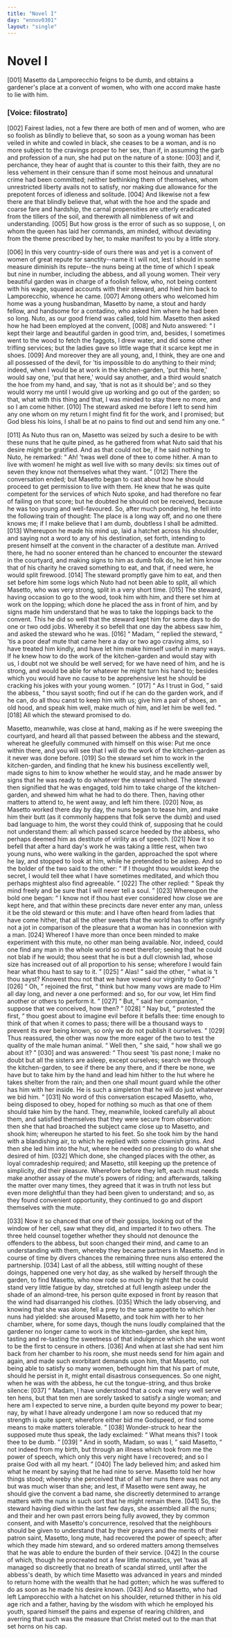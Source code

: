 ```yaml
---
title: "Novel I"
day: "ennov0301"
layout: "single"
---
```

<div id="nov0301" type="novella" who="filostrato">
 <h1>
  Novel I
 </h1>
 <argument>
  <p>
   <a name="p03010001">
    [001]
   </a>
   Masetto da Lamporecchio feigns to be dumb, and obtains
	a gardener's place at a convent of women, who with
	one accord make haste to lie with him.
  </p>
 </argument>
 <p>
  <h3>
   [Voice: filostrato]
  </h3>
 </p>
 <div3 type="commentary" who="filostrato">
  <p>
   <a name="p03010002">
    [002]
   </a>
   Fairest
   ladies, not a few there are both of men and of women,
	who are so foolish as blindly to believe that, so soon as a young
	woman has been veiled in white and cowled in black, she ceases to
	be a woman, and is no more subject to the cravings proper to her
	sex, than if, in assuming the garb and profession of a nun, she had
	put on the nature of a stone:
   <a name="p03010003">
    [003]
   </a>
   and if, perchance, they hear of aught
	that is counter to this their faith, they are no less vehement in their
	censure than if some most heinous and unnatural crime had been
	committed; neither bethinking them of themselves, whom unrestricted
	liberty avails not to satisfy, nor making due allowance for
	the prepotent forces of idleness and solitude.
   <a name="p03010004">
    [004]
   </a>
   And likewise not a
	few there are that blindly believe that, what with the hoe and the
	spade and coarse fare and hardship, the carnal propensities are utterly
	eradicated from the tillers of the soil, and therewith all nimbleness of
	wit and understanding.
   <a name="p03010005">
    [005]
   </a>
   But how gross is the error of such as so
	suppose, I, on whom the queen has laid her commands, am minded,
	without deviating from the theme prescribed by her, to make manifest
	to you by a little story.
  </p>
 </div3>
 <p>
  <a name="p03010006">
   [006]
  </a>
  In this very country-side of ours there was and yet is a convent of
 women of great repute for sanctity--name it I will not, lest I should
 in some measure diminish its repute--the nuns being at the time of
 which I speak but nine in number, including the abbess, and all
 young women. Their very beautiful garden was in charge of a
 foolish fellow, who, not being content with his wage, squared
  accounts with their steward, and hied him back to Lamporecchio,
 whence he came.
  <a name="p03010007">
   [007]
  </a>
  Among others who welcomed him home was a
 young husbandman, Masetto by name, a stout and hardy fellow, and
 handsome for a contadino, who asked him where he had been so
 long. Nuto, as our good friend was called, told him. Masetto
 then asked how he had been employed at the convent,
  <a name="p03010008">
   [008]
  </a>
  and Nuto
 answered:
  <q direct="unspecified">
   I kept their large and beautiful garden in good trim,
 and, besides, I sometimes went to the wood to fetch the faggots, I
 drew water, and did some other trifling services; but the ladies gave
 so little wage that it scarce kept me in shoes.
   <a name="p03010009">
    [009]
   </a>
   And moreover they
 are all young, and, I think, they are one and all possessed of the
 devil, for 'tis impossible to do anything to their mind; indeed, when
 I would be at work in the kitchen-garden, 'put this here,' would say
 one, 'put that here,' would say another, and a third would snatch
 the hoe from my hand, and say, 'that is not as it should be'; and
 so they would worry me until I would give up working and go out
 of the garden; so that, what with this thing and that, I was minded
 to stay there no more, and so I am come hither.
   <a name="p03010010">
    [010]
   </a>
   The steward asked
 me before I left to send him any one whom on my return I might
 find fit for the work, and I promised; but God bless his loins, I
 shall be at no pains to find out and send him any one.
  </q>
 </p>
 <p>
  <a name="p03010011">
   [011]
  </a>
  As Nuto thus ran on, Masetto was seized by such a desire to be
 with these nuns that he quite pined, as he gathered from what Nuto
 said that his desire might be gratified. And as that could not be,
 if he said nothing to Nuto, he remarked:
  <q direct="unspecified">
   Ah! 'twas well done
 of thee to come hither. A man to live with women! he might as
 well live with so many devils: six times out of seven they know not
 themselves what they want.
  </q>
  <a name="p03010012">
   [012]
  </a>
  There the conversation ended; but
 Masetto began to cast about how he should proceed to get permission
 to live with them. He knew that he was quite competent for the
 services of which Nuto spoke, and had therefore no fear of failing on
 that score; but he doubted he should not be received, because he was
 too young and well-favoured. So, after much pondering, he fell into
 the following train of thought: The place is a long way off, and no
 one there knows me; if I make believe that I am dumb, doubtless
 I shall be admitted.
  <a name="p03010013">
   [013]
  </a>
  Whereupon he made his mind up, laid a
 hatchet across his shoulder, and saying not a word to any of his
 destination, set forth, intending to present himself at the convent
  in the character of a destitute man. Arrived there, he had no
 sooner entered than he chanced to encounter the steward in the
 courtyard, and making signs to him as dumb folk do, he let him
 know that of his charity he craved something to eat, and that, if
 need were, he would split firewood.
  <a name="p03010014">
   [014]
  </a>
  The steward promptly gave
 him to eat, and then set before him some logs which Nuto had not
 been able to split, all which Masetto, who was very strong, split
 in a very short time.
  <a name="p03010015">
   [015]
  </a>
  The steward, having occasion to go to the
 wood, took him with him, and there set him at work on the lopping;
 which done he placed the ass in front of him, and by signs made him
 understand that he was to take the loppings back to the convent.
 This he did so well that the steward kept him for some days to do
 one or two odd jobs. Whereby it so befell that one day the abbess
 saw him, and asked the steward who he was.
  <a name="p03010016">
   [016]
  </a>
  <q direct="unspecified">
   Madam,
  </q>
  replied
 the steward,
  <q direct="unspecified">
   'tis a poor deaf mute that came here a day or two
 ago craving alms, so I have treated him kindly, and have let him
 make himself useful in many ways. If he knew how to do the work
 of the kitchen-garden and would stay with us, I doubt not we should
 be well served; for we have need of him, and he is strong, and would
 be able for whatever he might turn his hand to; besides which you
 would have no cause to be apprehensive lest he should be cracking
 his jokes with your young women.
  </q>
  <a name="p03010017">
   [017]
  </a>
  <q direct="unspecified">
   As I trust in God,
  </q>
  said the
 abbess,
  <q direct="unspecified">
   thou sayst sooth; find out if he can do the garden work,
 and if he can, do all thou canst to keep him with us; give him a
 pair of shoes, an old hood, and speak him well, make much of him,
 and let him be well fed.
  </q>
  <a name="p03010018">
   [018]
  </a>
  All which the steward promised to do.
 </p>
 <p>
  Masetto, meanwhile, was close at hand, making as if he were
 sweeping the courtyard, and heard all that passed between the abbess
 and the steward, whereat he gleefully communed with himself on
 this wise: Put me once within there, and you will see that I will
 do the work of the kitchen-garden as it never was done before.
  <a name="p03010019">
   [019]
  </a>
  So
 the steward set him to work in the kitchen-garden, and finding that
 he knew his business excellently well, made signs to him to know
 whether he would stay, and he made answer by signs that he was
 ready to do whatever the steward wished. The steward then signified
 that he was engaged, told him to take charge of the kitchen-garden,
 and shewed him what he had to do there. Then, having other
 matters to attend to, he went away, and left him there.
  <a name="p03010020">
   [020]
  </a>
  Now, as
  Masetto worked there day by day, the nuns began to tease him, and
 make him their butt (as it commonly happens that folk serve the
 dumb) and used bad language to him, the worst they could think of,
 supposing that he could not understand them: all which passed
 scarce heeded by the abbess, who perhaps deemed him as destitute
 of virility as of speech.
  <a name="p03010021">
   [021]
  </a>
  Now it so befell that after a hard day's
 work he was taking a little rest, when two young nuns, who were
 walking in the garden, approached the spot where he lay, and stopped
 to look at him, while he pretended to be asleep. And so the bolder
 of the two said to the other:
  <q direct="unspecified">
   If I thought thou wouldst keep the
 secret, I would tell thee what I have sometimes meditated, and which
 thou perhaps mightest also find agreeable.
  </q>
  <a name="p03010022">
   [022]
  </a>
  The other replied:
  <q direct="unspecified">
   Speak thy mind freely and be sure that I will never tell a soul.
  </q>
  <a name="p03010023">
   [023]
  </a>
  Whereupon the bold one began:
  <q direct="unspecified">
   I know not if thou hast ever
 considered how close we are kept here, and that within these precincts
 dare never enter any man, unless it be the old steward or
 this mute: and I have often heard from ladies that have come hither,
 that all the other sweets that the world has to offer signify not a jot
 in comparison of the pleasure that a woman has in connexion with
 a man.
   <a name="p03010024">
    [024]
   </a>
   Whereof I have more than once been minded to make
 experiment with this mute, no other man being available. Nor,
 indeed, could one find any man in the whole world so meet therefor;
 seeing that he could not blab if he would; thou seest that he is but
 a dull clownish lad, whose size has increased out of all proportion
 to his sense; wherefore I would fain hear what thou hast to say to
 it.
  </q>
  <a name="p03010025">
   [025]
  </a>
  <q direct="unspecified">
   Alas!
  </q>
  said the other,
  <q direct="unspecified">
   what is 't thou sayst? Knowest
 thou not that we have vowed our virginity to God?
  </q>
  <a name="p03010026">
   [026]
  </a>
  <q direct="unspecified">
   Oh,
  </q>
  rejoined the first,
  <q direct="unspecified">
   think but how many vows are made to Him
 all day long, and never a one performed: and so, for our vow, let
 Him find another or others to perform it.
  </q>
  <a name="p03010027">
   [027]
  </a>
  <q direct="unspecified">
   But,
  </q>
  said her companion,
  <q direct="unspecified">
   suppose that we conceived, how then?
  </q>
  <a name="p03010028">
   [028]
  </a>
  <q direct="unspecified">
   Nay but,
  </q>
  protested the first,
  <q direct="unspecified">
   thou goest about to imagine evil before it befalls
 thee: time enough to think of that when it comes to pass; there
 will be a thousand ways to prevent its ever being known, so only
 we do not publish it ourselves.
  </q>
  <a name="p03010029">
   [029]
  </a>
  Thus reassured, the other was now
 the more eager of the two to test the quality of the male human
 animal.
  <q direct="unspecified">
   Well then,
  </q>
  she said,
  <q direct="unspecified">
   how shall we go about it?
  </q>
  <a name="p03010030">
   [030]
  </a>
  and
 was answered:
  <q direct="unspecified">
   Thou seest 'tis past none; I make no doubt but
   all the sisters are asleep, except ourselves; search we through the
 kitchen-garden, to see if there be any there, and if there be none,
 we have but to take him by the hand and lead him hither to the
 hut where he takes shelter from the rain; and then one shall
 mount guard while the other has him with her inside. He is such
 a simpleton that he will do just whatever we bid him.
  </q>
  <a name="p03010031">
   [031]
  </a>
  No word
 of this conversation escaped Masetto, who, being disposed to obey,
 hoped for nothing so much as that one of them should take him
 by the hand. They, meanwhile, looked carefully all about them,
 and satisfied themselves that they were secure from observation:
 then she that had broached the subject came close up to Masetto,
 and shook him; whereupon he started to his feet. So she took
 him by the hand with a blandishing air, to which he replied with
 some clownish grins. And then she led him into the hut, where
 he needed no pressing to do what she desired of him.
  <a name="p03010032">
   [032]
  </a>
  Which done,
 she changed places with the other, as loyal comradeship required;
 and Masetto, still keeping up the pretence of simplicity, did their
 pleasure. Wherefore before they left, each must needs make another
 assay of the mute's powers of riding; and afterwards, talking the
 matter over many times, they agreed that it was in truth not less
 but even more delightful than they had been given to understand;
 and so, as they found convenient opportunity, they continued to go
 and disport themselves with the mute.
 </p>
 <p>
  <a name="p03010033">
   [033]
  </a>
  Now it so chanced that one of their gossips, looking out of the
 window of her cell, saw what they did, and imparted it to two
 others. The three held counsel together whether they should not
 denounce the offenders to the abbess, but soon changed their mind,
 and came to an understanding with them, whereby they became
 partners in Masetto. And in course of time by divers chances the
 remaining three nuns also entered the partnership.
  <a name="p03010034">
   [034]
  </a>
  Last of all the
 abbess, still witting nought of these doings, happened one very hot
 day, as she walked by herself through the garden, to find Masetto,
 who now rode so much by night that he could stand very little
 fatigue by day, stretched at full length asleep under the shade of
 an almond-tree, his person quite exposed in front by reason that the
 wind had disarranged his clothes.
  <a name="p03010035">
   [035]
  </a>
  Which the lady observing, and
 knowing that she was alone, fell a prey to the same appetite to
 which her nuns had yielded: she aroused Masetto, and took him
  with her to her chamber, where, for some days, though the nuns
 loudly complained that the gardener no longer came to work in the
 kitchen-garden, she kept him, tasting and re-tasting the sweetness
 of that indulgence which she was wont to be the first to censure
 in others.
  <a name="p03010036">
   [036]
  </a>
  And when at last she had sent him back from her
 chamber to his room, she must needs send for him again and again,
 and made such exorbitant demands upon him, that Masetto, not being
 able to satisfy so many women, bethought him that his part of mute,
 should he persist in it, might entail disastrous consequences. So one
 night, when he was with the abbess, he cut the tongue-string, and
 thus broke silence:
  <a name="p03010037">
   [037]
  </a>
  <q direct="unspecified">
   Madam, I have understood that a cock may
 very well serve ten hens, but that ten men are sorely tasked to satisfy
 a single woman; and here am I expected to serve nine, a burden
 quite beyond my power to bear; nay, by what I have already undergone
 I am now so reduced that my strength is quite spent; wherefore
 either bid me Godspeed, or find some means to make matters
 tolerable.
  </q>
  <a name="p03010038">
   [038]
  </a>
  Wonder-struck to hear the supposed mute thus speak, the
 lady exclaimed:
  <q direct="unspecified">
   What means this? I took thee to be dumb.
  </q>
  <a name="p03010039">
   [039]
  </a>
  <q direct="unspecified">
   And in sooth, Madam, so was I,
  </q>
  said Masetto,
  <q direct="unspecified">
   not indeed from
 my birth, but through an illness which took from me the power
 of speech, which only this very night have I recovered; and so I
 praise God with all my heart.
  </q>
  <a name="p03010040">
   [040]
  </a>
  The lady believed him; and asked
 him what he meant by saying that he had nine to serve. Masetto
 told her how things stood; whereby she perceived that of all her
 nuns there was not any but was much wiser than she; and lest,
 if Masetto were sent away, he should give the convent a bad name,
 she discreetly determined to arrange matters with the nuns in such
 sort that he might remain there.
  <a name="p03010041">
   [041]
  </a>
  So, the steward having died
 within the last few days, she assembled all the nuns; and their and
 her own past errors being fully avowed, they by common consent,
 and with Masetto's concurrence, resolved that the neighbours should
 be given to understand that by their prayers and the merits of their
 patron saint, Masetto, long mute, had recovered the power of speech;
 after which they made him steward, and so ordered matters among
 themselves that he was able to endure the burden of their service.
  <a name="p03010042">
   [042]
  </a>
  In
 the course of which, though he procreated not a few little monastics,
 yet 'twas all managed so discreetly that no breath of scandal stirred,
 until after the abbess's death, by which time Masetto was advanced
  in years and minded to return home with the wealth that he had
 gotten; which he was suffered to do as soon as he made his desire
 known.
  <a name="p03010043">
   [043]
  </a>
  And so Masetto, who had left Lamporecchio with a
 hatchet on his shoulder, returned thither in his old age rich and
 a father, having by the wisdom with which he employed his youth,
 spared himself the pains and expense of rearing children, and
 averring that such was the measure that Christ meted out to the
 man that set horns on his cap.
 </p>
</div>